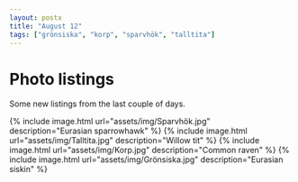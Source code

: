 ```yaml
---
layout: postx
title: "August 12"
tags: ["grönsiska", "korp", "sparvhök", "talltita"]
---
```

# Photo listings
Some new listings from the last couple of days.

{% include image.html url="assets/img/Sparvhök.jpg" description="Eurasian sparrowhawk" %}
{% include image.html url="assets/img/Talltita.jpg" description="Willow tit" %}
{% include image.html url="assets/img/Korp.jpg" description="Common raven" %}
{% include image.html url="assets/img/Grönsiska.jpg" description="Eurasian siskin" %}
